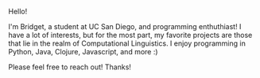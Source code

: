 Hello! 

I'm Bridget, a student at UC San Diego, and programming enthuthiast! I have a lot of interests, but for the most part, my favorite projects are those that lie in the realm of Computational Linguistics. I enjoy programming in Python, Java, Clojure, Javascript, and more :) 

Please feel free to reach out! Thanks!
